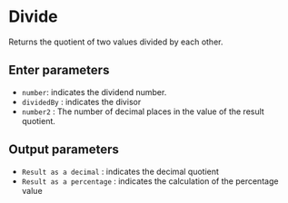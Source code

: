 # Divide

Returns the quotient of two values divided by each other.

## Enter parameters

- `number`: indicates the dividend number.
- `dividedBy` : indicates the divisor
- `number2` : The number of decimal places in the value of the result quotient.

## Output parameters

- `Result as a decimal` : indicates the decimal quotient
- `Result as a percentage` : indicates the calculation of the percentage value